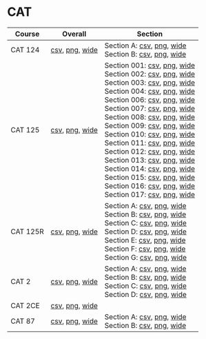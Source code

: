 # CAT

| Course | Overall | Section |
| ------ | ------- | ------- |
| CAT 124 | [csv](https://github.com/UCSD-Historical-Enrollment-Data/2025Winter/blob/main/overall/CAT%20124.csv), [png](https://raw.githubusercontent.com/UCSD-Historical-Enrollment-Data/2025Winter/main/plot_overall/CAT%20124.png), [wide](https://raw.githubusercontent.com/UCSD-Historical-Enrollment-Data/2025Winter/main/plot_overall_wide/CAT%20124.png) | Section A: [csv](https://github.com/UCSD-Historical-Enrollment-Data/2025Winter/blob/main/section/CAT%20124_A.csv), [png](https://raw.githubusercontent.com/UCSD-Historical-Enrollment-Data/2025Winter/main/plot_section/CAT%20124_A.png), [wide](https://raw.githubusercontent.com/UCSD-Historical-Enrollment-Data/2025Winter/main/plot_section_wide/CAT%20124_A.png)<br>Section B: [csv](https://github.com/UCSD-Historical-Enrollment-Data/2025Winter/blob/main/section/CAT%20124_B.csv), [png](https://raw.githubusercontent.com/UCSD-Historical-Enrollment-Data/2025Winter/main/plot_section/CAT%20124_B.png), [wide](https://raw.githubusercontent.com/UCSD-Historical-Enrollment-Data/2025Winter/main/plot_section_wide/CAT%20124_B.png) |
| CAT 125 | [csv](https://github.com/UCSD-Historical-Enrollment-Data/2025Winter/blob/main/overall/CAT%20125.csv), [png](https://raw.githubusercontent.com/UCSD-Historical-Enrollment-Data/2025Winter/main/plot_overall/CAT%20125.png), [wide](https://raw.githubusercontent.com/UCSD-Historical-Enrollment-Data/2025Winter/main/plot_overall_wide/CAT%20125.png) | Section 001: [csv](https://github.com/UCSD-Historical-Enrollment-Data/2025Winter/blob/main/section/CAT%20125_001.csv), [png](https://raw.githubusercontent.com/UCSD-Historical-Enrollment-Data/2025Winter/main/plot_section/CAT%20125_001.png), [wide](https://raw.githubusercontent.com/UCSD-Historical-Enrollment-Data/2025Winter/main/plot_section_wide/CAT%20125_001.png)<br>Section 002: [csv](https://github.com/UCSD-Historical-Enrollment-Data/2025Winter/blob/main/section/CAT%20125_002.csv), [png](https://raw.githubusercontent.com/UCSD-Historical-Enrollment-Data/2025Winter/main/plot_section/CAT%20125_002.png), [wide](https://raw.githubusercontent.com/UCSD-Historical-Enrollment-Data/2025Winter/main/plot_section_wide/CAT%20125_002.png)<br>Section 003: [csv](https://github.com/UCSD-Historical-Enrollment-Data/2025Winter/blob/main/section/CAT%20125_003.csv), [png](https://raw.githubusercontent.com/UCSD-Historical-Enrollment-Data/2025Winter/main/plot_section/CAT%20125_003.png), [wide](https://raw.githubusercontent.com/UCSD-Historical-Enrollment-Data/2025Winter/main/plot_section_wide/CAT%20125_003.png)<br>Section 004: [csv](https://github.com/UCSD-Historical-Enrollment-Data/2025Winter/blob/main/section/CAT%20125_004.csv), [png](https://raw.githubusercontent.com/UCSD-Historical-Enrollment-Data/2025Winter/main/plot_section/CAT%20125_004.png), [wide](https://raw.githubusercontent.com/UCSD-Historical-Enrollment-Data/2025Winter/main/plot_section_wide/CAT%20125_004.png)<br>Section 006: [csv](https://github.com/UCSD-Historical-Enrollment-Data/2025Winter/blob/main/section/CAT%20125_006.csv), [png](https://raw.githubusercontent.com/UCSD-Historical-Enrollment-Data/2025Winter/main/plot_section/CAT%20125_006.png), [wide](https://raw.githubusercontent.com/UCSD-Historical-Enrollment-Data/2025Winter/main/plot_section_wide/CAT%20125_006.png)<br>Section 007: [csv](https://github.com/UCSD-Historical-Enrollment-Data/2025Winter/blob/main/section/CAT%20125_007.csv), [png](https://raw.githubusercontent.com/UCSD-Historical-Enrollment-Data/2025Winter/main/plot_section/CAT%20125_007.png), [wide](https://raw.githubusercontent.com/UCSD-Historical-Enrollment-Data/2025Winter/main/plot_section_wide/CAT%20125_007.png)<br>Section 008: [csv](https://github.com/UCSD-Historical-Enrollment-Data/2025Winter/blob/main/section/CAT%20125_008.csv), [png](https://raw.githubusercontent.com/UCSD-Historical-Enrollment-Data/2025Winter/main/plot_section/CAT%20125_008.png), [wide](https://raw.githubusercontent.com/UCSD-Historical-Enrollment-Data/2025Winter/main/plot_section_wide/CAT%20125_008.png)<br>Section 009: [csv](https://github.com/UCSD-Historical-Enrollment-Data/2025Winter/blob/main/section/CAT%20125_009.csv), [png](https://raw.githubusercontent.com/UCSD-Historical-Enrollment-Data/2025Winter/main/plot_section/CAT%20125_009.png), [wide](https://raw.githubusercontent.com/UCSD-Historical-Enrollment-Data/2025Winter/main/plot_section_wide/CAT%20125_009.png)<br>Section 010: [csv](https://github.com/UCSD-Historical-Enrollment-Data/2025Winter/blob/main/section/CAT%20125_010.csv), [png](https://raw.githubusercontent.com/UCSD-Historical-Enrollment-Data/2025Winter/main/plot_section/CAT%20125_010.png), [wide](https://raw.githubusercontent.com/UCSD-Historical-Enrollment-Data/2025Winter/main/plot_section_wide/CAT%20125_010.png)<br>Section 011: [csv](https://github.com/UCSD-Historical-Enrollment-Data/2025Winter/blob/main/section/CAT%20125_011.csv), [png](https://raw.githubusercontent.com/UCSD-Historical-Enrollment-Data/2025Winter/main/plot_section/CAT%20125_011.png), [wide](https://raw.githubusercontent.com/UCSD-Historical-Enrollment-Data/2025Winter/main/plot_section_wide/CAT%20125_011.png)<br>Section 012: [csv](https://github.com/UCSD-Historical-Enrollment-Data/2025Winter/blob/main/section/CAT%20125_012.csv), [png](https://raw.githubusercontent.com/UCSD-Historical-Enrollment-Data/2025Winter/main/plot_section/CAT%20125_012.png), [wide](https://raw.githubusercontent.com/UCSD-Historical-Enrollment-Data/2025Winter/main/plot_section_wide/CAT%20125_012.png)<br>Section 013: [csv](https://github.com/UCSD-Historical-Enrollment-Data/2025Winter/blob/main/section/CAT%20125_013.csv), [png](https://raw.githubusercontent.com/UCSD-Historical-Enrollment-Data/2025Winter/main/plot_section/CAT%20125_013.png), [wide](https://raw.githubusercontent.com/UCSD-Historical-Enrollment-Data/2025Winter/main/plot_section_wide/CAT%20125_013.png)<br>Section 014: [csv](https://github.com/UCSD-Historical-Enrollment-Data/2025Winter/blob/main/section/CAT%20125_014.csv), [png](https://raw.githubusercontent.com/UCSD-Historical-Enrollment-Data/2025Winter/main/plot_section/CAT%20125_014.png), [wide](https://raw.githubusercontent.com/UCSD-Historical-Enrollment-Data/2025Winter/main/plot_section_wide/CAT%20125_014.png)<br>Section 015: [csv](https://github.com/UCSD-Historical-Enrollment-Data/2025Winter/blob/main/section/CAT%20125_015.csv), [png](https://raw.githubusercontent.com/UCSD-Historical-Enrollment-Data/2025Winter/main/plot_section/CAT%20125_015.png), [wide](https://raw.githubusercontent.com/UCSD-Historical-Enrollment-Data/2025Winter/main/plot_section_wide/CAT%20125_015.png)<br>Section 016: [csv](https://github.com/UCSD-Historical-Enrollment-Data/2025Winter/blob/main/section/CAT%20125_016.csv), [png](https://raw.githubusercontent.com/UCSD-Historical-Enrollment-Data/2025Winter/main/plot_section/CAT%20125_016.png), [wide](https://raw.githubusercontent.com/UCSD-Historical-Enrollment-Data/2025Winter/main/plot_section_wide/CAT%20125_016.png)<br>Section 017: [csv](https://github.com/UCSD-Historical-Enrollment-Data/2025Winter/blob/main/section/CAT%20125_017.csv), [png](https://raw.githubusercontent.com/UCSD-Historical-Enrollment-Data/2025Winter/main/plot_section/CAT%20125_017.png), [wide](https://raw.githubusercontent.com/UCSD-Historical-Enrollment-Data/2025Winter/main/plot_section_wide/CAT%20125_017.png) |
| CAT 125R | [csv](https://github.com/UCSD-Historical-Enrollment-Data/2025Winter/blob/main/overall/CAT%20125R.csv), [png](https://raw.githubusercontent.com/UCSD-Historical-Enrollment-Data/2025Winter/main/plot_overall/CAT%20125R.png), [wide](https://raw.githubusercontent.com/UCSD-Historical-Enrollment-Data/2025Winter/main/plot_overall_wide/CAT%20125R.png) | Section A: [csv](https://github.com/UCSD-Historical-Enrollment-Data/2025Winter/blob/main/section/CAT%20125R_A.csv), [png](https://raw.githubusercontent.com/UCSD-Historical-Enrollment-Data/2025Winter/main/plot_section/CAT%20125R_A.png), [wide](https://raw.githubusercontent.com/UCSD-Historical-Enrollment-Data/2025Winter/main/plot_section_wide/CAT%20125R_A.png)<br>Section B: [csv](https://github.com/UCSD-Historical-Enrollment-Data/2025Winter/blob/main/section/CAT%20125R_B.csv), [png](https://raw.githubusercontent.com/UCSD-Historical-Enrollment-Data/2025Winter/main/plot_section/CAT%20125R_B.png), [wide](https://raw.githubusercontent.com/UCSD-Historical-Enrollment-Data/2025Winter/main/plot_section_wide/CAT%20125R_B.png)<br>Section C: [csv](https://github.com/UCSD-Historical-Enrollment-Data/2025Winter/blob/main/section/CAT%20125R_C.csv), [png](https://raw.githubusercontent.com/UCSD-Historical-Enrollment-Data/2025Winter/main/plot_section/CAT%20125R_C.png), [wide](https://raw.githubusercontent.com/UCSD-Historical-Enrollment-Data/2025Winter/main/plot_section_wide/CAT%20125R_C.png)<br>Section D: [csv](https://github.com/UCSD-Historical-Enrollment-Data/2025Winter/blob/main/section/CAT%20125R_D.csv), [png](https://raw.githubusercontent.com/UCSD-Historical-Enrollment-Data/2025Winter/main/plot_section/CAT%20125R_D.png), [wide](https://raw.githubusercontent.com/UCSD-Historical-Enrollment-Data/2025Winter/main/plot_section_wide/CAT%20125R_D.png)<br>Section E: [csv](https://github.com/UCSD-Historical-Enrollment-Data/2025Winter/blob/main/section/CAT%20125R_E.csv), [png](https://raw.githubusercontent.com/UCSD-Historical-Enrollment-Data/2025Winter/main/plot_section/CAT%20125R_E.png), [wide](https://raw.githubusercontent.com/UCSD-Historical-Enrollment-Data/2025Winter/main/plot_section_wide/CAT%20125R_E.png)<br>Section F: [csv](https://github.com/UCSD-Historical-Enrollment-Data/2025Winter/blob/main/section/CAT%20125R_F.csv), [png](https://raw.githubusercontent.com/UCSD-Historical-Enrollment-Data/2025Winter/main/plot_section/CAT%20125R_F.png), [wide](https://raw.githubusercontent.com/UCSD-Historical-Enrollment-Data/2025Winter/main/plot_section_wide/CAT%20125R_F.png)<br>Section G: [csv](https://github.com/UCSD-Historical-Enrollment-Data/2025Winter/blob/main/section/CAT%20125R_G.csv), [png](https://raw.githubusercontent.com/UCSD-Historical-Enrollment-Data/2025Winter/main/plot_section/CAT%20125R_G.png), [wide](https://raw.githubusercontent.com/UCSD-Historical-Enrollment-Data/2025Winter/main/plot_section_wide/CAT%20125R_G.png) |
| CAT 2 | [csv](https://github.com/UCSD-Historical-Enrollment-Data/2025Winter/blob/main/overall/CAT%202.csv), [png](https://raw.githubusercontent.com/UCSD-Historical-Enrollment-Data/2025Winter/main/plot_overall/CAT%202.png), [wide](https://raw.githubusercontent.com/UCSD-Historical-Enrollment-Data/2025Winter/main/plot_overall_wide/CAT%202.png) | Section A: [csv](https://github.com/UCSD-Historical-Enrollment-Data/2025Winter/blob/main/section/CAT%202_A.csv), [png](https://raw.githubusercontent.com/UCSD-Historical-Enrollment-Data/2025Winter/main/plot_section/CAT%202_A.png), [wide](https://raw.githubusercontent.com/UCSD-Historical-Enrollment-Data/2025Winter/main/plot_section_wide/CAT%202_A.png)<br>Section B: [csv](https://github.com/UCSD-Historical-Enrollment-Data/2025Winter/blob/main/section/CAT%202_B.csv), [png](https://raw.githubusercontent.com/UCSD-Historical-Enrollment-Data/2025Winter/main/plot_section/CAT%202_B.png), [wide](https://raw.githubusercontent.com/UCSD-Historical-Enrollment-Data/2025Winter/main/plot_section_wide/CAT%202_B.png)<br>Section C: [csv](https://github.com/UCSD-Historical-Enrollment-Data/2025Winter/blob/main/section/CAT%202_C.csv), [png](https://raw.githubusercontent.com/UCSD-Historical-Enrollment-Data/2025Winter/main/plot_section/CAT%202_C.png), [wide](https://raw.githubusercontent.com/UCSD-Historical-Enrollment-Data/2025Winter/main/plot_section_wide/CAT%202_C.png)<br>Section D: [csv](https://github.com/UCSD-Historical-Enrollment-Data/2025Winter/blob/main/section/CAT%202_D.csv), [png](https://raw.githubusercontent.com/UCSD-Historical-Enrollment-Data/2025Winter/main/plot_section/CAT%202_D.png), [wide](https://raw.githubusercontent.com/UCSD-Historical-Enrollment-Data/2025Winter/main/plot_section_wide/CAT%202_D.png) |
| CAT 2CE | [csv](https://github.com/UCSD-Historical-Enrollment-Data/2025Winter/blob/main/overall/CAT%202CE.csv), [png](https://raw.githubusercontent.com/UCSD-Historical-Enrollment-Data/2025Winter/main/plot_overall/CAT%202CE.png), [wide](https://raw.githubusercontent.com/UCSD-Historical-Enrollment-Data/2025Winter/main/plot_overall_wide/CAT%202CE.png) |  |
| CAT 87 | [csv](https://github.com/UCSD-Historical-Enrollment-Data/2025Winter/blob/main/overall/CAT%2087.csv), [png](https://raw.githubusercontent.com/UCSD-Historical-Enrollment-Data/2025Winter/main/plot_overall/CAT%2087.png), [wide](https://raw.githubusercontent.com/UCSD-Historical-Enrollment-Data/2025Winter/main/plot_overall_wide/CAT%2087.png) | Section A: [csv](https://github.com/UCSD-Historical-Enrollment-Data/2025Winter/blob/main/section/CAT%2087_A.csv), [png](https://raw.githubusercontent.com/UCSD-Historical-Enrollment-Data/2025Winter/main/plot_section/CAT%2087_A.png), [wide](https://raw.githubusercontent.com/UCSD-Historical-Enrollment-Data/2025Winter/main/plot_section_wide/CAT%2087_A.png)<br>Section B: [csv](https://github.com/UCSD-Historical-Enrollment-Data/2025Winter/blob/main/section/CAT%2087_B.csv), [png](https://raw.githubusercontent.com/UCSD-Historical-Enrollment-Data/2025Winter/main/plot_section/CAT%2087_B.png), [wide](https://raw.githubusercontent.com/UCSD-Historical-Enrollment-Data/2025Winter/main/plot_section_wide/CAT%2087_B.png) |
